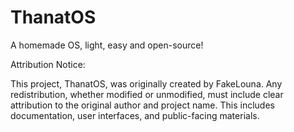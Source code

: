 # ThanatOS
A homemade OS, light, easy and open-source!

Attribution Notice:

This project, ThanatOS, was originally created by FakeLouna.
Any redistribution, whether modified or unmodified, must include clear attribution to the original author and project name.
This includes documentation, user interfaces, and public-facing materials.
